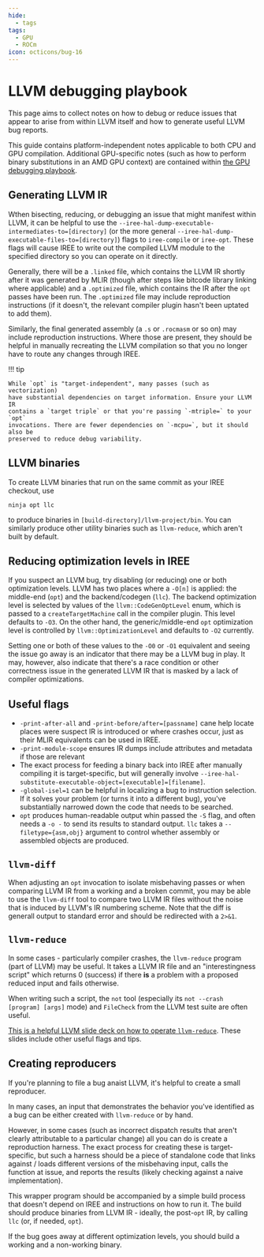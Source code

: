 ```yaml
---
hide:
  - tags
tags:
  - GPU
  - ROCm
icon: octicons/bug-16
---
```


# LLVM debugging playbook

This page aims to collect notes on how to debug or reduce issues that
appear to arise from within LLVM itself and how to generate useful LLVM
bug reports.

This guide contains platform-independent notes applicable to both
CPU and GPU compilation. Additional GPU-specific notes (such as how
to perform binary substitutions in an AMD GPU context) are contained
within [the GPU debugging playbook](./gpu.md).

## Generating LLVM IR

Wthen bisecting, reducing, or debugging an issue that might manifest within
LLVM, it can be helpful to use the
`--iree-hal-dump-executable-intermediates-to=[directory]` (or the more general
`--iree-hal-dump-executable-files-to=[directory]`) flags to `iree-compile`
or `iree-opt`. These flags will cause IREE to write out the compiled LLVM module
to the specified directory so you can operate on it directly.

Generally, there will be a `.linked` file, which contains the LLVM IR shortly after
it was generated by MLIR (though after steps like bitcode library linking where
applicable) and a `.optimized` file, which contains the IR after the `opt` passes
have been run. The `.optimized` file may include reproduction instructions (if
it doesn't, the relevant compiler plugin hasn't been uptated to add them).

Similarly, the final generated assembly (a `.s` or `.rocmasm` or so on) may
include reproduction instructions. Where those are present, they should be helpful
in manually recreating the LLVM compilation so that you no longer have to
route any changes through IREE.

!!! tip

    While `opt` is "target-independent", many passes (such as vectorization)
    have substantial dependencies on target information. Ensure your LLVM IR
    contains a `target triple` or that you're passing `-mtriple=` to your `opt`
    invocations. There are fewer dependencies on `-mcpu=`, but it should also be
    preserved to reduce debug variability.

## LLVM binaries

To create LLVM binaries that run on the same commit as your IREE checkout,
use

``` shell
ninja opt llc
```

to produce binaries in `[build-directory]/llvm-project/bin`. You can similarly
produce other utility binaries such as `llvm-reduce`, which aren't built by default.

## Reducing optimization levels in IREE

If you suspect an LLVM bug, try disabling (or reducing) one or both optimization
levels. LLVM has two places where a `-O[n]` is applied: the middle-end
(`opt`) and the backend/codegen (`llc`). The backend optimization level
is selected by values of the `llvm::CodeGenOptLevel` enum, which is passed to
a `createTargetMachine` call in the compiler plugin. This level defaults to
`-O3`. On the other hand, the generic/middle-end `opt` optimization level
is controlled by `llvm::OptimizationLevel` and defaults to `-O2` currently.

Setting one or both of these values to the `-O0` or `-O1` equivalent
and seeing the issue go away is an indicator that there may be a LLVM bug
in play. It may, however, also indicate that there's a race condition or
other correctness issue in the generated LLVM IR that is masked by a lack
of compiler optimizations.

## Useful flags

- `-print-after-all` and `-print-before/after=[passname]` cane help
  locate places were suspect IR is introduced or where crashes occur, just as their
  MLIR equivalents can be used in IREE.
- `-print-module-scope` ensures IR dumps include attributes and metadata
  if those are relevant
- The exact process for feeding a binary back into IREE after manually compiling
  it is target-specific, but will generally involve
  `--iree-hal-substitute-executable-object=[executable]=[filename]`.
- `-global-isel=1` can be helpful in localizing a bug to instruction
  selection. If it solves your problem (or turns it into a different bug),
  you've substantially narrowed down the code that needs to be searched.
- `opt` produces human-readable output whin passed the `-S` flag, and often
  needs a `-o -` to send its results to standard output. `llc` takes a
  `--filetype={asm,obj}` argument to control whether assembly or
  assembled objects are produced.

## `llvm-diff`

When adjusting an `opt` invocation to isolate misbehaving passes or when
comparing LLVM IR from a working and a broken commit, you may be able to
use the `llvm-diff` tool to compare two LLVM IR files without the noise that
is induced by LLVM's IR numbering scheme. Note that the diff is generall output
to standard error and should be redirected with a `2>&1`.

## `llvm-reduce`

In some cases - particularly compiler crashes, the `llvm-reduce` program
(part of LLVM) may be useful. It takes a LLVM IR file and an "interestingness
script" which returns 0 (success) if there **is** a problem with a proposed
reduced input and fails otherwise.

When writing such a script, the `not` tool (especially its
`not --crash [program] [args]` mode) and `FileCheck` from the LLVM test suite
are often useful.

[This is a helpful LLVM slide deck on how to operate `llvm-reduce`](https://www.llvm.org/devmtg/2025-04/slides/tutorial/arsenault_reduce.pdf).
These slides include other useful flags and tips.

## Creating reproducers

If you're planning to file a bug anaist LLVM, it's helpful to create a small reproducer.

In many cases, an input that demonstrates the behavior you've identified as a bug
can be either created with `llvm-reduce` or by hand.

However, in some cases (such as incorrect dispatch results that aren't
clearly attributable to a particular change) all you can do is create a
reproduction harness. The exact process for creating these is target-specific,
but such a harness should be a piece of standalone code that links against / loads
different versions of the misbehaving input, calls the function at issue,
and reports the results (likely checking against a naive implementation).

This wrapper program should be accompanied by a simple build process that doesn't
depend on IREE and instructions on how to run it. The build should produce binaries
from LLVM IR - ideally, the post-`opt` IR, by calling `llc` (or, if needed, `opt`).

If the bug goes away at different optimization levels, you should build a working
and a non-working binary.
